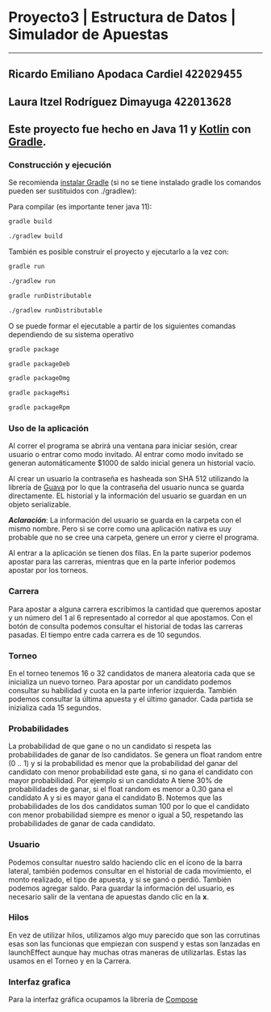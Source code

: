 # Proyecto3 | Estructura de Datos | Simulador de Apuestas

---
## Ricardo Emiliano Apodaca Cardiel <span style="font-family:monospace">422029455
   Laura Itzel Rodríguez Dimayuga <span style="font-family:monospace">422013628
---
Este proyecto fue hecho en Java 11 y [Kotlin](https://kotlinlang.org/ "Kotlin" ) con
[Gradle](https://gradle.org/ "Gradle").
---

### Construcción y ejecución 

Se recomienda [instalar Gradle](https://gradle.org/install/ "Instalar Gradle") (si no se tiene instalado gradle los comandos pueden ser sustituidos con ./gradlew):

Para compilar (es importante tener java 11): 

```bash
gradle build
```
```bash
./gradlew build
```
También es posible construir el proyecto y ejecutarlo a la vez con:

```bash
gradle run
```
```bash
./gradlew run
```
```bash
gradle runDistributable
```
```bash
./gradlew runDistributable
```

O se puede formar el ejecutable a partir de los siguientes comandas dependiendo de su 
sistema operativo

```bash
gradle package
```
```bash
gradle packageDeb
```
```bash
gradle packageDmg
```
```bash
gradle packageMsi
```

```bash
gradle packageRpm
```
### Uso de la aplicación

Al correr el programa se abrirá una ventana para iniciar sesión, crear usuario o entrar como modo 
invitado. Al entrar como modo invitado se generan automáticamente $1000 de saldo inicial genera un historial 
vacío. 

Al crear un usuario la contraseña es hasheada son SHA 512 utilizando la librería de [Guava](https://guava.dev/) 
por lo que la contraseña del usuario nunca se guarda directamente. EL historial y la información del usuario se guardan
en un objeto serializable. 

***Aclaración***: La información del usuario se guarda en la carpeta con el mismo nombre. Pero si se corre como 
una aplicación nativa es uuy probable que no se cree una carpeta, genere un error y cierre el programa. 

Al entrar a la aplicación se tienen dos filas. En la parte superior podemos apostar para las carreras, mientras 
que en la parte inferior podemos apostar por los torneos. 

### Carrera 

Para apostar a alguna carrera escribimos la cantidad que queremos apostar y un número del 1 al 6 
representado al corredor al que apostamos. Con el botón de consulta podemos consultar el historial 
de todas las carreras pasadas. El tiempo entre cada carrera es de 10 segundos. 

### Torneo

En el torneo tenemos 16 o 32 candidatos de manera aleatoria cada que se inicializa un nuevo torneo. 
Para apostar por un candidato podemos consultar su habilidad y cuota en la parte inferior izquierda.
También podemos consultar la última apuesta y el último ganador. Cada partida se inizializa cada 
15 segundos.

### Probabilidades 
La probabilidad de que gane o no un candidato si respeta las probabilidades de ganar de lso candidatos. 
Se genera un float random entre (0 .. 1) y si la probabilidad es menor que la probabilidad del
ganar del candidato con menor probabilidad este gana, si no gana el candidato con mayor probabilidad.
Por ejemplo si un candidato A tiene 30% de probabilidades de ganar, si el float random es menor a 0.30 gana 
el candidato A y si es mayor gana el candidato B. Notemos que las probabilidades de los dos candidatos suman
100 por lo que el candidato con menor probabilidad siempre es menor o igual a 50, respetando las probabilidades de
ganar de cada candidato. 

### Usuario 

Podemos consultar nuestro saldo haciendo clic en el icono de la barra lateral, también 
podemos consultar en el historial de cada movimiento, el monto realizado, el tipo de apuesta, y si se ganó o perdió.
También podemos agregar saldo. Para guardar la información del usuario, es necesario 
salir de la ventana de apuestas dando clic en la **x**. 

### Hilos 

En vez de utilizar hilos, utilizamos algo muy parecido que son las corrutinas esas son las funcionas 
que empiezan con suspend y estas son lanzadas en launchEffect aunque hay muchas otras maneras de
utilizarlas. Estas las usamos en el Torneo y en la Carrera. 

### Interfaz grafica

Para la interfaz gráfica ocupamos la librería de [Compose](https://www.jetbrains.com/lp/compose-desktop/)
